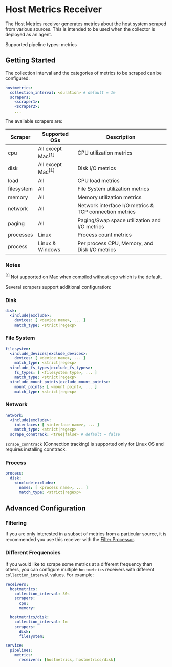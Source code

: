 # Host Metrics Receiver

The Host Metrics receiver generates metrics about the host system scraped
from various sources. This is intended to be used when the collector is
deployed as an agent.

Supported pipeline types: metrics

## Getting Started

The collection interval and the categories of metrics to be scraped can be
configured:

```yaml
hostmetrics:
  collection_interval: <duration> # default = 1m
  scrapers:
    <scraper1>:
    <scraper2>:
    ...
```

The available scrapers are:

| Scraper    | Supported OSs                | Description                                            |
|------------|------------------------------|--------------------------------------------------------|
| cpu        | All except Mac<sup>[1]</sup> | CPU utilization metrics                                |
| disk       | All except Mac<sup>[1]</sup> | Disk I/O metrics                                       |
| load       | All                          | CPU load metrics                                       |
| filesystem | All                          | File System utilization metrics                        |
| memory     | All                          | Memory utilization metrics                             |
| network    | All                          | Network interface I/O metrics & TCP connection metrics |
| paging     | All                          | Paging/Swap space utilization and I/O metrics
| processes  | Linux                        | Process count metrics                                  |
| process    | Linux & Windows              | Per process CPU, Memory, and Disk I/O metrics          |

### Notes

<sup>[1]</sup> Not supported on Mac when compiled without cgo which is the default.

Several scrapers support additional configuration:

### Disk

```yaml
disk:
  <include|exclude>:
    devices: [ <device name>, ... ]
    match_type: <strict|regexp>
```

### File System

```yaml
filesystem:
  <include_devices|exclude_devices>:
    devices: [ <device name>, ... ]
    match_type: <strict|regexp>
  <include_fs_types|exclude_fs_types>:
    fs_types: [ <filesystem type>, ... ]
    match_type: <strict|regexp>
  <include_mount_points|exclude_mount_points>:
    mount_points: [ <mount point>, ... ]
    match_type: <strict|regexp>
```

### Network

```yaml
network:
  <include|exclude>:
    interfaces: [ <interface name>, ... ]
    match_type: <strict|regexp>
  scrape_conntrack: <true|false> # default = false
```

`scrape_conntrack` (Connection tracking) is supported only for Linux OS and requires installing conntrack.


### Process

```yaml
process:
  disk:
    <include|exclude>:
      names: [ <process name>, ... ]
      match_type: <strict|regexp>
```

## Advanced Configuration

### Filtering

If you are only interested in a subset of metrics from a particular source,
it is recommended you use this receiver with the
[Filter Processor](https://github.com/open-telemetry/opentelemetry-collector/tree/main/processor/filterprocessor).

### Different Frequencies

If you would like to scrape some metrics at a different frequency than others,
you can configure multiple `hostmetrics` receivers with different
`collection_interval` values. For example:

```yaml
receivers:
  hostmetrics:
    collection_interval: 30s
    scrapers:
      cpu:
      memory:

  hostmetrics/disk:
    collection_interval: 1m
    scrapers:
      disk:
      filesystem:

service:
  pipelines:
    metrics:
      receivers: [hostmetrics, hostmetrics/disk]
```
